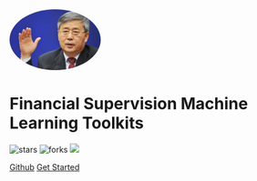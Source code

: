 <img width="160px" style="border-radius: 50%" bor src="郭树清.jpg">

# Financial Supervision Machine Learning Toolkits

![stars](https://img.shields.io/badge/star-0-red)
![forks](https://img.shields.io/badge/fork-0-blue)
![](https://img.shields.io/badge/author-JYZ-green)


[Github](https://github.com/Randal1936/FinancialSupervision)
[Get Started](?id=fsml-Toolkits)


